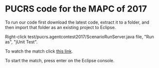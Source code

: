 # PUCRS code for the MAPC of 2017

To run our code first download the latest code, extract it to a folder, and then import that folder as an existing project to Eclipse.

Right-click test/pucrs.agentcontest2017/ScenarioRunServer.java file, "Run as", "jUnit Test".

To watch the match click [this link](http://localhost:8000/).

To start the match, press enter on the Eclipse console.
